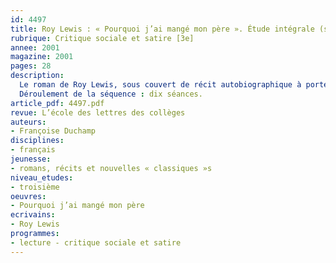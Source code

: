 ```yaml
---
id: 4497
title: Roy Lewis : « Pourquoi j’ai mangé mon père ». Étude intégrale (séquence)
rubrique: Critique sociale et satire [3e]
annee: 2001
magazine: 2001
pages: 28
description: 
  Le roman de Roy Lewis, sous couvert de récit autobiographique à portée éducative, relate avec humour les progrès décisifs de « l’humanité » après la conquête du feu. Le propos est très original : l’auteur a installé un pithécanthrope – surdoué – dans son environnement matériel, en respectant les données de la science, mais il lui a donné en même temps le langage d’un chercheur contemporain, sa capacité de penser l’évolution de l’espèce. De plus, il a confié le récit de sa chronique à un narrateur moraliste qui pratique aussi volontiers l’autodérision que l’ironie et la satire.
  Déroulement de la séquence : dix séances.
article_pdf: 4497.pdf
revue: L’école des lettres des collèges
auteurs:
- Françoise Duchamp
disciplines:
- français
jeunesse:
- romans, récits et nouvelles « classiques »s
niveau_etudes:
- troisième
oeuvres:
- Pourquoi j’ai mangé mon père
ecrivains:
- Roy Lewis
programmes:
- lecture - critique sociale et satire
---
```

